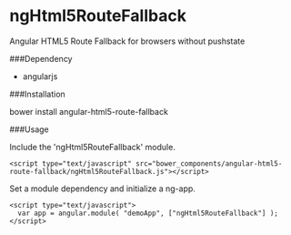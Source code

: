 ngHtml5RouteFallback
====================

Angular HTML5 Route Fallback for browsers without pushstate

###Dependency

* angularjs

###Installation

bower install angular-html5-route-fallback

###Usage

Include the 'ngHtml5RouteFallback' module.
```
<script type="text/javascript" src="bower_components/angular-html5-route-fallback/ngHtml5RouteFallback.js"></script>
```

Set a module dependency and initialize a ng-app.
```
<script type="text/javascript">
  var app = angular.module( "demoApp", ["ngHtml5RouteFallback"] );
</script>

```
